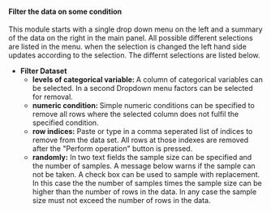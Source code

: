 <h4>Filter the data on some condition</h4>
This module starts with a single drop down menu on the left and a summary of
the data on the right in the main panel. All possible different selections are
listed in the menu. when the selection is changed the left hand side updates
according to the selection. The differnt selections are listed below.
<ul>
   <li>
      <b>Filter Dataset</b> <br>
      <ul>
         <li>
            <b>levels of categorical variable: </b> A column of categorical
            variables can be selected. In a second Dropdown menu factors can be
            selected for removal.
         </li>
         <li>
            <b>numeric condition: </b> Simple numeric conditions can be
            specified to remove all rows where the selected column does not
            fulfil the specified condition.
         </li>
         <li>
            <b>row indices:</b> Paste or type in a comma seperated list of
            indices to remove from the data set. All rows at those indexes are
	    removed after the "Perform operation" button is pressed.
         </li>
	 <li>
            <b>randomly:</b> In two text fields the sample size can be specified
	    and the number of samples. A message below warns if the sample can
            not be taken. A check box can be used to sample with replacement.
            In this case the the number of samples times the sample size can be
            higher than the number of rows in the data. In any case the sample
            size must not exceed the number of rows in the data.
         </li>
      </ul>
   </li>
</ul>
